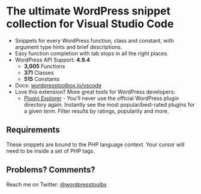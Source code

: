 # The ultimate WordPress snippet collection for Visual Studio Code

*	Snippets for every WordPress function, class and constant, with argument type hints and brief descriptions.
*	Easy function completion with tab stops in all the right places.
*	WordPress API Support: **4.9.4**
	-	**3,005** Functions
	-	**371** Classes
	-	**515** Constants
*	Docs: [wordpresstoolbox.io/vscode](https://www.wordpresstoolbox.io/vscode)
*	Love this extension? More great tools for WordPress developers:
	-	[Plugin Explorer](https://www.wordpresstoolbox.io/plugins) - You'll never use the official WordPress plugin directory again. Instantly see the most popular/best-rated plugins for a given term. Filter results by ratings, popularity and more.

## Requirements

These snippets are bound to the PHP language context. Your cursor will need to be inside a set of PHP tags.

## Problems? Comments?

Reach me on Twitter: [@wordpresstoolbx](https://twitter.com/wordpresstoolbx)